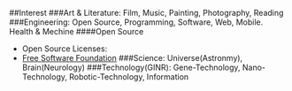
##Interest
###Art & Literature: Film, Music, Painting, Photography, Reading 
###Engineering: Open Source, Programming, Software, Web, Mobile. Health & Mechine
####Open Source
* Open Source Licenses:
* [Free Software Foundation](http://www.fsf.org/)
###Science: Universe(Astronmy), Brain(Neurology) 
###Technology(GINR): Gene-Technology, Nano-Technology, Robotic-Technology, Information 

